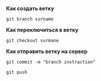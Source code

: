 **Как создать ветку**

```
git branch surname
```




**Как переключиться в ветку**
```
git checkout surmane
```

**Как отправить ветку на сервер**
```
git commit -m "branch instraction"

```
```
git push
```
